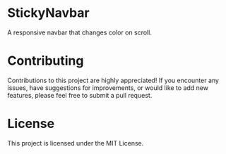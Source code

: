 # StickyNavbar
A responsive navbar that changes color on scroll.

<h1>Contributing</h1>

Contributions to this project are highly appreciated! If you encounter any issues, have suggestions for improvements, or would like to add new features, please feel free to submit a pull request.

<h1>License</h1>
This project is licensed under the MIT License.<br><br>
